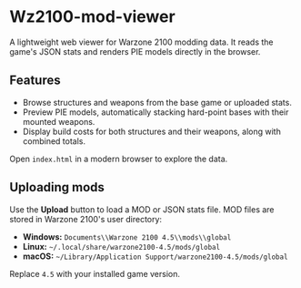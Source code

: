 # Wz2100-mod-viewer

A lightweight web viewer for Warzone 2100 modding data. It reads the game's JSON stats and renders PIE models directly in the browser.

## Features

- Browse structures and weapons from the base game or uploaded stats.
- Preview PIE models, automatically stacking hard-point bases with their mounted weapons.
- Display build costs for both structures and their weapons, along with combined totals.

Open `index.html` in a modern browser to explore the data.

## Uploading mods

Use the **Upload** button to load a MOD or JSON stats file.
MOD files are stored in Warzone 2100's user directory:

- **Windows:** `Documents\\Warzone 2100 4.5\\mods\\global`
- **Linux:** `~/.local/share/warzone2100-4.5/mods/global`
- **macOS:** `~/Library/Application Support/warzone2100-4.5/mods/global`

Replace `4.5` with your installed game version.
